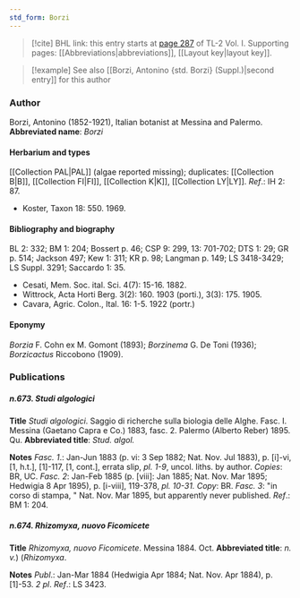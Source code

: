 ```yaml
---
std_form: Borzi
---
```


> [!cite] BHL link: this entry starts at [page 287](https://www.biodiversitylibrary.org/page/33120418) of TL-2 Vol. I.
> Supporting pages: [[Abbreviations|abbreviations]], [[Layout key|layout key]].

> [!example] See also [[Borzi, Antonino {std. Borzi} (Suppl.)|second entry]] for this author

### Author

Borzi, Antonino (1852-1921), Italian botanist at Messina and Palermo. 
**Abbreviated name**: *Borzi*

#### Herbarium and types

[[Collection PAL|PAL]] (algae reported missing); duplicates: [[Collection B|B]], [[Collection FI|FI]], [[Collection K|K]], [[Collection LY|LY]].
*Ref*.: IH 2: 87.
- Koster, Taxon 18: 550. 1969.

#### Bibliography and biography

BL 2: 332; BM 1: 204; Bossert p. 46; CSP 9: 299, 13: 701-702; DTS 1: 29; GR p. 514; Jackson 497; Kew 1: 311; KR p. 98; Langman p. 149; LS 3418-3429; LS Suppl. 3291; Saccardo 1: 35.
- Cesati, Mem. Soc. ital. Sci. 4(7): 15-16. 1882.
- Wittrock, Acta Horti Berg. 3(2): 160. 1903 (porti.), 3(3): 175. 1905.
- Cavara, Agric. Colon., Ital. 16: 1-5. 1922 (portr.)

#### Eponymy

*Borzia* F. Cohn ex M. Gomont (1893); *Borzinema* G. De Toni (1936); *Borzicactus* Riccobono (1909).

### Publications

##### n.673. Studi algologici

**Title**
*Studi algologici*. Saggio di richerche sulla biologia delle Alghe. Fasc. I. Messina (Gaetano Capra e Co.) 1883, fasc. 2. Palermo (Alberto Reber) 1895. Qu.
**Abbreviated title**: *Stud. algol.*

**Notes**
*Fasc. 1*.: Jan-Jun 1883 (p. vi: 3 Sep 1882; Nat. Nov. Jul 1883), p. \[i\]-vi, \[1, h.t.\], \[1\]-117, \[1, cont.\], errata slip, *pl. 1-9*, uncol. liths. by author. *Copies*: BR, UC.
*Fasc. 2*: Jan-Feb 1885 (p. \[viii\]: Jan 1885; Nat. Nov. Mar 1895; Hedwigia 8 Apr 1895), p. \[i-viii\], 119-378, *pl. 10-31. Copy*: BR.
*Fasc. 3*: "in corso di stampa, " Nat. Nov. Mar 1895, but apparently never published.
*Ref*.: BM 1: 204.

##### n.674. Rhizomyxa, nuovo Ficomicete

**Title**
*Rhizomyxa, nuovo Ficomicete*. Messina 1884. Oct.
**Abbreviated title**: *n. v.*) (*Rhizomyxa*.

**Notes**
*Publ*.: Jan-Mar 1884 (Hedwigia Apr 1884; Nat. Nov. Apr 1884), p. \[1\]-53. *2 pl*.
*Ref*.: LS 3423.

